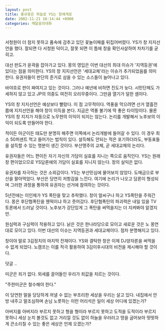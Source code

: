 ```yaml
---
layout: post
title: 홍규옹은 하늘로 YS는 창에게로
date: 2002-11-21 16:14:44 +0900
categories: 깨달음의대화
---
```

<img src="./assets/attach/images/198/729/1037862884.jpg" border="0" alt="" />  
  
서청원이 더 참지 못하고 품속에 감추고 있던 꽃놀이패를 뒤집어버렸다. YS가 창 지지선언을 했다. 잘되면 다 서청원 덕이고, 잘못 되면 이 틈에 창을 확인사살하여 차차기를 굳히고.
  

  
대선 판도가 윤곽을 잡아가고 있다. 몽의 영입은 이번 대선의 최대 이슈가 '지역등권'에 있다는 점을 의미한다. YS의 창 지지선언은 '세대교체'라는 이슈가 추가되었음를 의미한다. 유권자들이 판단의 준거로 삼을 수 있는 소스들이 늘어나고 있다.
  

  
바야흐로 판이 짜여지고 있는 것이다. 그러나 예년에 비하면 진도가 늦다. 시민단체도 가세하지 않고 있고 JP의 의중도 여전히 오리무중이다. 그만큼 열기가 덜한 셈이다.
  

  
YS의 창 지지선언은 예상보다 빨랐다. 이 점 고무적이다. 역풍을 막으려면 선거 열흘전 쯤에 지지선언을 해야 창이 이득을 본다. 지금은 역풍 불기에 딱 좋은 타이밍이다. 물론 YS의 창 지지가 자동으로 노무현의 이익이 되지는 않는다. 논리를 개발해서 노후보의 이익이 되도록 만들어야 한다.
  

  
적이든 아군이든 태도만 분명히 해주면 이쪽에서 논리개발에 들어갈 수 있다. 이 경우 최소 50퍼센트 먹고 들어가는 법칙이 있다. 설득해도 안되는 적은 포기하더라도, 부동표들을 설득할 수 있는 명분이 생긴 것이다. 부산맹주의 교체, 곧 세대교체의 논리다.
  

  
유권자들은 어느 편이든 자기 자신의 가담이 실효를 지니는 쪽으로 움직인다. YS는 원래 창 편이었으므로 YS담론에의 가담이 실효를 지니지 않는다. 창의 실익은 없다.
  

  
유권자를 자극하는 것은 소외감이다. YS는 부산민심에 물어보지 않았다. 도매금으로 부산을 팔아먹었다. 부산은 당연히 저항감을 느낀다. 여기에 논리가 나오고 담론이 형성되며 그러한 과정을 통하여 유권자는 선거에 참여하는 것이다.
  

  
5년전에는 이인제가 YS 폭탄을 맞고 추락했다. 창이 얼씨구나 하고 YS폭탄을 주워간다. 몽은 후단협폭탄을 웬떡이냐 하고 줏어갔다. 후단협폭탄의 파괴력은 내일 있을 TV토론에서 드러날 것이다. 노후보가 강단있게 그 폭탄을 써먹을지는 더 지켜봐야 알겠지만.
  

  
원심력과 구심력이 작용하고 있다. 낡은 것은 한나라당으로 모이고 새로운 것은 노 몽연대로 모이고 있다. 이번 대선의 이슈는 지역등권과 세대교체이다. 점차 분명해지고 있다.
  

  

  

  
창이야 말로 3김정치의 마지막 잔재이다. YS와 결탁한 창은 이제 DJ양자론을 써먹을 수 없게 되었다. 노캠프는 이를 적극 활용하여 3김이후시대의 비전을 제시해야 할 것이다.
  

  

  

  
덧글 ..
  
미군은 죄가 없다. 외세를 끌어들인 우리가 죄값을 치르는 것이다.
  

  
"주한미군은 철수해야 한다."
  

  
이 당연한 말을 당당하게 꺼낼 수 없는 부조리한 세상을 우리는 살고 있다. 내집에서 안방 내주고 말조심하며 손님 노릇하는 이런 어리석은 일이 세상 어디에 있겠는가?
  

  
아버지를 아버지라 부르지 못하고 형을 형이라 부르지 못하고 도적을 도적이라 부르지 못하니 세상 눈치 볼것도 없고 거리낄 것도 없이 하늘을 우러러고 땅을 굽어보아 떳떳하게 큰소리칠 수 있는 좋은 세상은 언제 오겠는가?
